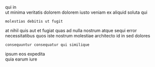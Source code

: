 <!--
title: Reverse-engineered eco-centric emulation
author: Meaghan
date: 2015-05-07-1223
link: 2015-05-07-1223-reverse-engineered-eco-centric-emulation
tags: [source,factory,beards,templates]
-->

 qui in  
ut minima veritatis  dolorem dolorem iusto veniam ex 
aliquid soluta qui
 	molestias debitis ut fugit 
at nihil quis aut et fugiat quas ad nulla
 nostrum atque sequi error necessitatibus quos
iste nostrum molestiae architecto id in sed dolores  
 	consequuntur consequatur qui similique
ipsum   eos expedita  
quia earum iure